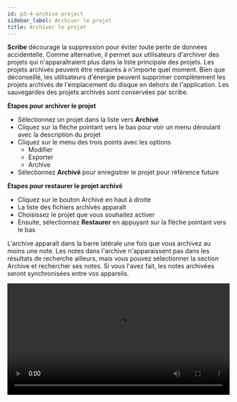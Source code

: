 ```yaml
---
id: p3-4-archive project
sidebar_label: Archiver le projet
title: Archiver le projet
---
```


**Scribe** décourage la suppression pour éviter toute perte de données accidentelle. Comme alternative, il permet aux utilisateurs d'archiver des projets qui n'apparaîtraient plus dans la liste principale des projets. Les projets archivés peuvent être restaurés à n'importe quel moment. Bien que déconseillé, les utilisateurs d'énergie peuvent supprimer complètement les projets archivés de l'emplacement du disque en dehors de l'application. Les sauvegardes des projets archivés sont conservées par scribe.

**Étapes pour archiver le projet**
- Sélectionnez un projet dans la liste vers **Archivé**
- Cliquez sur la flèche pointant vers le bas pour voir un menu déroulant avec la description du projet
- Cliquez sur le menu des trois points avec les options
   - Modifier
   - Exporter
   - Archive
- Sélectionnez **Archivé** pour enregistrer le projet pour référence future

**Étapes pour restaurer le projet archivé**

- Cliquez sur le bouton Archivé en haut à droite
- La liste des fichiers archivés apparaît
- Choisissez le projet que vous souhaitez activer
- Ensuite, sélectionnez **Restaurer** en appuyant sur la flèche pointant vers le bas

L'archive apparaît dans la barre latérale une fois que vous archivez au moins une note. Les notes dans l'archive n'apparaissent pas dans les résultats de recherche ailleurs, mais vous pouvez sélectionner la section Archive et rechercher ses notes. Si vous l'avez fait, les notes archivées seront synchronisées entre vos appareils.

<video controls src="/assets/softdelete.mov" width="100%" type="video/mov">

